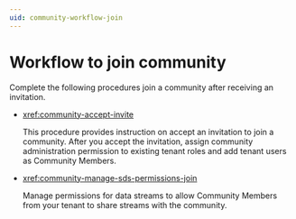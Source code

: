 ```yaml
---
uid: community-workflow-join
---
```


# Workflow to join community

Complete the following procedures join a community after receiving an invitation.

- <xref:community-accept-invite>

	This procedure provides instruction on accept an invitation to join a community. After you accept the invitation, assign community administration permission to existing tenant roles and add tenant users as Community Members.

- <xref:community-manage-sds-permissions-join>

	Manage permissions for data streams to allow Community Members from your tenant to share streams with the community.
